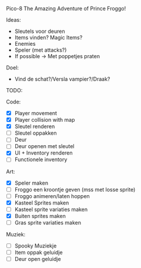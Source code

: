 Pico-8 The Amazing Adventure of Prince Froggo!

Ideas:
- Sleutels voor deuren
- Items vinden? Magic Items?
- Enemies
- Speler (met attacks?)
- If possible -> Met poppetjes praten

Doel:
- Vind de schat?/Versla vampier?/Draak?

TODO:

Code:
- [x] Player movement
- [x] Player collision with map
- [x] Sleutel renderen
- [ ] Sleutel oppakken
- [ ] Deur
- [ ] Deur openen met sleutel
- [x] UI + Inventory renderen
- [ ] Functionele inventory

Art:
- [x] Speler maken
- [ ] Froggo een kroontje geven (mss met losse sprite)
- [ ] Froggo animeren/laten hoppen
- [x] Kasteel Sprites maken
- [ ] Kasteel sprite variaties maken
- [x] Buiten sprites maken
- [ ] Gras sprite variaties maken

Muziek:
- [ ] Spooky Muziekje
- [ ] Item oppak geluidje
- [ ] Deur open geluidje
